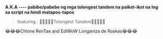 **A.K.A ---- pabibo/pabebe ng mga tolongest tandem na paikot-ikot na lng sa script na hindi matapos-tapos** 
>featuring :  🤔😂😁😄🤣Tolongest Tandem🤔😂😁😄🤣
>
😂😂😂Chlone RenTae and EdiWoW Longaniza de Roskas😂😂😂
